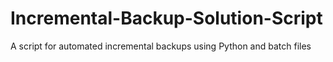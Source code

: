 # Incremental-Backup-Solution-Script
A script for automated incremental backups using Python and batch files
